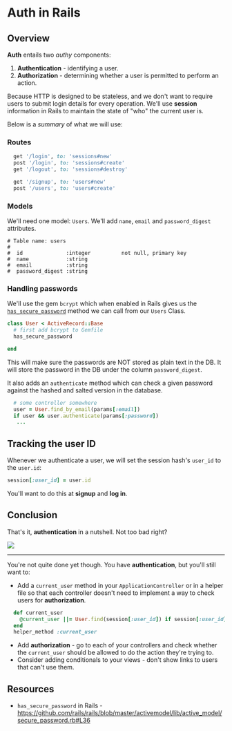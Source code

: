 # Auth in Rails

## Overview

**Auth** entails two _authy_ components:

1. **Authentication** - identifying a user.
2. **Authorization** - determining whether a user is permitted to perform an action.


Because HTTP is designed to be stateless, and we don't want to require users to submit login details for every operation. We'll use **session** information in Rails to maintain the state of "who" the current user is.


Below is a _summary_ of what we will use:

### Routes

```rb
  get '/login', to: 'sessions#new'
  post '/login', to: 'sessions#create'
  get '/logout', to: 'sessions#destroy'

  get '/signup', to: 'users#new'
  post '/users', to: 'users#create'
```

### Models

We'll need one model: `Users`.  We'll add `name`, `email` and `password_digest` attributes.

```
# Table name: users
#
#  id              :integer          not null, primary key
#  name            :string
#  email           :string
#  password_digest :string
```

### Handling passwords

We'll use the gem `bcrypt` which when enabled in Rails gives us the [`has_secure_password`](https://github.com/rails/rails/blob/master/activemodel/lib/active_model/secure_password.rb#L36) method we can call from our `Users` Class.

```rb
class User < ActiveRecord::Base
  # first add bcrypt to Gemfile
  has_secure_password

end
```

This will make sure the passwords are NOT stored as plain text in the DB.  It will store the password in the DB under the column `password_digest`.

It also adds an `authenticate` method which can check a given password against the hashed and salted version in the database.

```rb
  # some controller somewhere
  user = User.find_by_email(params[:email])
  if user && user.authenticate(params[:password])
   ...
```

## Tracking the user ID

Whenever we authenticate a user, we will set the session hash's `user_id` to the `user.id`:

```rb
session[:user_id] = user.id
```

You'll want to do this at **signup** and **log in**.

## Conclusion

That's it, **authentication** in a nutshell.  Not too bad right?  


<img src="http://i.giphy.com/TEFplLVRDMWBi.gif" style="max-width: 400px;">

---

You're not quite done yet though.  You have **authentication**, but you'll still want to:



* Add a `current_user` method in your `ApplicationController` or in a helper file so that each controller doesn't need to implement a way to check users for **authorization**.

```rb
  def current_user
    @current_user ||= User.find(session[:user_id]) if session[:user_id]
  end
  helper_method :current_user
```
* Add **authorization** -  go to each of your controllers and check whether the `current_user` should be allowed to do the action they're trying to.
* Consider adding conditionals to your views - don't show links to users that can't use them.



## Resources

* `has_secure_password` in Rails - https://github.com/rails/rails/blob/master/activemodel/lib/active_model/secure_password.rb#L36

